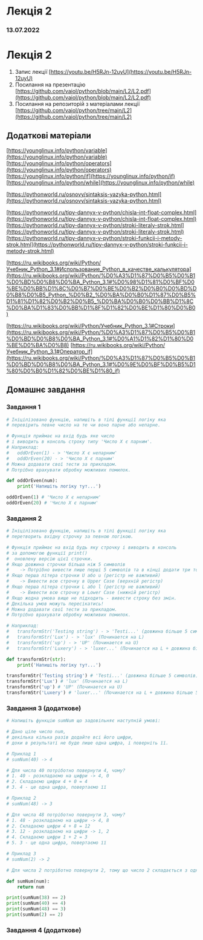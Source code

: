 # Лекція 2
### 13.07.2022


# Лекція 2

1. Запис лекції [https://youtu.be/H5RJn-12uyU](https://youtu.be/H5RJn-12uyU)
2. Посилання на презентацію [https://github.com/vaiol/python/blob/main/L2/L2.pdf](https://github.com/vaiol/python/blob/main/L2/L2.pdf)
3. Посилання на репозиторій з матеріалами лекції [https://github.com/vaiol/python/tree/main/L2](https://github.com/vaiol/python/tree/main/L2)

## Додаткові матеріали

[https://younglinux.info/python/variable](https://younglinux.info/python/variable)
[https://younglinux.info/python/operators](https://younglinux.info/python/operators)
[https://younglinux.info/python/if](https://younglinux.info/python/if)
[https://younglinux.info/python/while](https://younglinux.info/python/while)

[https://pythonworld.ru/osnovy/sintaksis-yazyka-python.html](https://pythonworld.ru/osnovy/sintaksis-yazyka-python.html)

[https://pythonworld.ru/tipy-dannyx-v-python/chisla-int-float-complex.html](https://pythonworld.ru/tipy-dannyx-v-python/chisla-int-float-complex.html)
[https://pythonworld.ru/tipy-dannyx-v-python/stroki-literaly-strok.html](https://pythonworld.ru/tipy-dannyx-v-python/stroki-literaly-strok.html)
[https://pythonworld.ru/tipy-dannyx-v-python/stroki-funkcii-i-metody-strok.html](https://pythonworld.ru/tipy-dannyx-v-python/stroki-funkcii-i-metody-strok.html)

[https://ru.wikibooks.org/wiki/Python/Учебник_Python_3.1#Использование_Python_в_качестве_калькулятора](https://ru.wikibooks.org/wiki/Python/%D0%A3%D1%87%D0%B5%D0%B1%D0%BD%D0%B8%D0%BA_Python_3.1#%D0%98%D1%81%D0%BF%D0%BE%D0%BB%D1%8C%D0%B7%D0%BE%D0%B2%D0%B0%D0%BD%D0%B8%D0%B5_Python_%D0%B2_%D0%BA%D0%B0%D1%87%D0%B5%D1%81%D1%82%D0%B2%D0%B5_%D0%BA%D0%B0%D0%BB%D1%8C%D0%BA%D1%83%D0%BB%D1%8F%D1%82%D0%BE%D1%80%D0%B0)

[https://ru.wikibooks.org/wiki/Python/Учебник_Python_3.1#Строки](https://ru.wikibooks.org/wiki/Python/%D0%A3%D1%87%D0%B5%D0%B1%D0%BD%D0%B8%D0%BA_Python_3.1#%D0%A1%D1%82%D1%80%D0%BE%D0%BA%D0%B8)
[https://ru.wikibooks.org/wiki/Python/Учебник_Python_3.1#Оператор_if](https://ru.wikibooks.org/wiki/Python/%D0%A3%D1%87%D0%B5%D0%B1%D0%BD%D0%B8%D0%BA_Python_3.1#%D0%9E%D0%BF%D0%B5%D1%80%D0%B0%D1%82%D0%BE%D1%80_if)

## Домашнє завдання

### Завдання 1

```python
# Ініцілізовано функцію, напишіть в тілі функції логіку яка
# перевірить певне число на те чи воно парне або непарне.

# Функція приймає на вхід будь яке число 
# і виводить в консоль строку типу 'Число Х є парним'.
# Наприклад:
#   oddOrEven(1) - > 'Число Х є непарним'
#   oddOrEven(20) - > 'Число Х є парним'
# Можна додавати свої тести за прикладом. 
# Потрібно врахувати обробку можливих помилок.

def oddOrEven(num):
    print('Напишіть логіку тут...')

oddOrEven(1) # 'Число Х є непарним'
oddOrEven(20) # 'Число Х є парним'
```

### Завдання 2

```python
# Ініцілізовано функцію, напишіть в тілі функції логіку яка
# перетворить вхідну строчку за певною логікою.

# Функція приймає на вхід будь яку строчку і виводить в консоль 
# за допомогою функції print()
#  оновлену версію цієї строчки.
# Якщо довжина строчки більша ніж 5 символів 
#    -> Потрібно вивести лише перші 5 символів та в кінці додати три точки (...).
# Якщо перша літера строчки U або u (регістр не важливий) 
#    -> Вивести всю строчку в Upper Case (верхній регістр)
# Якщо перша літера строчки L або l (регістр не важливий) 
#    -> Вивести всю строчку в Lower Case (нижній регістр)
# Якщо жодна умова вище не підходить - вивести строку без змін.
# Декілька умов можуть пересікатись!
# Можна додавати свої тести за прикладом. 
# Потрібно врахувати обробку можливих помилок.

# Наприклад:
#   transformStr('Testing string') - > 'Testi...' (довжина більше 5 символів)
#   transformStr('Lux') - > 'lux' (Починается на L)
#   transformStr('up') - > 'UP' (Починается на U)
#   transformStr('Luxery') - > 'luxer...' (Починается на L + довжина більше 5 символів)

def transformStr(str):
    print('Напишіть логіку тут...')

transformStr('Testing string') # 'Testi...' (довжина більше 5 символів)
transformStr('Lux') # 'lux' (Починается на L)
transformStr('up') # 'UP' (Починается на U)
transformStr('Luxery') # 'luxer...' (Починается на L + довжина більше 5 символів)
```

### Завдання 3 (додаткове)

```python
# Напишіть функцію sumNum що задовільняє наступній умові:

# Дано ціле число num, 
# декілька кілька разів додайте всі його цифри, 
# доки в результаті не буде лише одна цифра, і поверніть її.

# Приклад 1
# sumNum(40) -> 4

# Для числа 40 потріботно повернути 4, чому?
# 1. 40 - розкладаємо на цифри -> 4, 0
# 2. Складаємо цифри 4 + 0 = 4
# 3. 4 - це одна цифра, повертаємо її

# Приклад 2
# sumNum(48) -> 3

# Для числа 48 потріботно повернути 3, чому?
# 1. 48 - розкладаємо на цифри -> 4, 8
# 2. Складаємо цифри 4 + 8 = 12
# 3. 12 - розкладаємо на цифри -> 1, 2
# 4. Складаємо цифри 1 + 2 = 3
# 5. 3 - це одна цифра, повертаємо її

# Приклад 3
# sumNum(2) -> 2

# Для числа 2 потріботно повернути 2, тому що число 2 складається з однієї цифри.

def sumNum(num):
    return num

print(sumNum(38) == 2) 
print(sumNum(40) == 4)
print(sumNum(48) == 3) 
print(sumNum(2) == 2)
```

### Завдання 4 (додаткове)